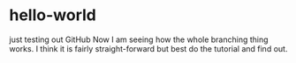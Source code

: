 # hello-world
just testing out GitHub
Now I am seeing how the whole branching thing works. I think it is fairly straight-forward but best do the tutorial and find out.
